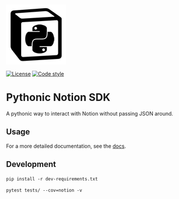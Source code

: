 ![alt text](./pythonic_notion_logo.png)

<a href="LICENSE"><img src="https://img.shields.io/github/license/floscha/pythonic-notion-sdk" alt="License"></a>
<a href="https://github.com/ambv/black"><img src="https://img.shields.io/badge/code%20style-black-black" alt="Code style"></a>

# Pythonic Notion SDK

A pythonic way to interact with Notion without passing JSON around.

## Usage

For a more detailed documentation, see the [docs](docs/usage.md).

## Development

`pip install -r dev-requirements.txt`

`pytest tests/ --cov=notion -v`